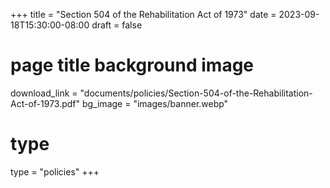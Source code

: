 +++
title = "Section 504 of the Rehabilitation Act of 1973"
date = 2023-09-18T15:30:00-08:00
draft = false
# page title background image
download_link  = "documents/policies/Section-504-of-the-Rehabilitation-Act-of-1973.pdf"
bg_image = "images/banner.webp"
# type
type = "policies"
+++
